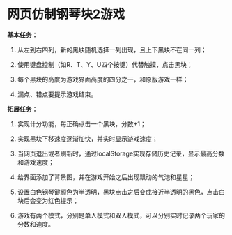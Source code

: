 # 网页仿制钢琴块2游戏



**基本任务：**

1. 从左到右四列，新的黑块随机选择一列出现，且上下黑块不在同一列；

2. 使用键盘控制（如R、T、Y、U四个按键）代替触摸，点击黑块；

3. 每个黑块的高度为游戏界面高度的四分之一，和原版游戏一样；

4. 漏点、错点要提示游戏结束。

   

**拓展任务：**

1. 实现计分功能，每正确点击一个黑块，分数+1；

2. 实现黑块下移速度逐渐加快，并实时显示游戏速度；

3. 当网页退出或者刷新时，通过localStorage实现存储历史记录，显示最高分数和游戏速度；
4. 给界面添加了背景图，并在游戏开始之后出现飘动的气泡和星星；
5. 设置白色钢琴键颜色为半透明，黑块点击之后变成接近半透明的黑色，点击白块后会变为红色提示；

6. 游戏有两个模式，分别是单人模式和双人模式，可以分别实时记录两个玩家的分数和速度。



 